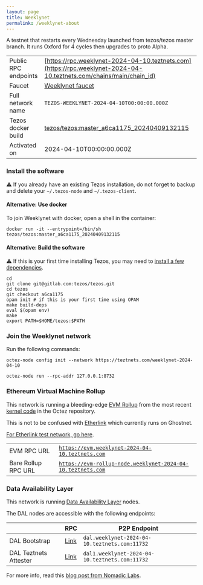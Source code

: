 ```yaml
---
layout: page
title: Weeklynet
permalink: /weeklynet-about
---
```


A testnet that restarts every Wednesday launched from tezos/tezos master branch. It runs Oxford for 4 cycles then upgrades to proto Alpha.

| | |
|-------|---------------------|
| Public RPC endpoints | [https://rpc.weeklynet-2024-04-10.teztnets.com](https://rpc.weeklynet-2024-04-10.teztnets.com/chains/main/chain_id)<br/> |
| Faucet | [Weeklynet faucet](https://faucet.weeklynet-2024-04-10.teztnets.com) |
| Full network name | `TEZOS-WEEKLYNET-2024-04-10T00:00:00.000Z` |
| Tezos docker build | [tezos/tezos:master_a6ca1175_20240409132115](https://hub.docker.com/r/tezos/tezos/tags?page=1&ordering=last_updated&name=master_a6ca1175_20240409132115) |
| Activated on | 2024-04-10T00:00:00.000Z |





### Install the software

⚠️  If you already have an existing Tezos installation, do not forget to backup and delete your `~/.tezos-node` and `~/.tezos-client`.



#### Alternative: Use docker

To join Weeklynet with docker, open a shell in the container:

```
docker run -it --entrypoint=/bin/sh tezos/tezos:master_a6ca1175_20240409132115
```


#### Alternative: Build the software

⚠️  If this is your first time installing Tezos, you may need to [install a few dependencies](https://tezos.gitlab.io/introduction/howtoget.html#setting-up-the-development-environment-from-scratch).

```
cd
git clone git@gitlab.com:tezos/tezos.git
cd tezos
git checkout a6ca1175
opam init # if this is your first time using OPAM
make build-deps
eval $(opam env)
make
export PATH=$HOME/tezos:$PATH
```

### Join the Weeklynet network

Run the following commands:

```
octez-node config init --network https://teztnets.com/weeklynet-2024-04-10

octez-node run --rpc-addr 127.0.0.1:8732
```


### Ethereum Virtual Machine Rollup

This network is running a bleeding-edge [EVM Rollup](https://docs.etherlink.com/welcome/what-is-etherlink) from the most recent [kernel code](https://gitlab.com/tezos/tezos/-/tree/master/etherlink) in the Octez repository.

This is not to be confused with [Etherlink](https://docs.etherlink.com/get-started/connect-your-wallet-to-etherlink) which currently runs on Ghostnet.

[For Etherlink test network, go here](https://docs.etherlink.com/get-started/connect-your-wallet-to-etherlink).

| | |
|-------|---------------------|
| EVM RPC URL | [`https://evm.weeklynet-2024-04-10.teztnets.com`](https://evm.weeklynet-2024-04-10.teztnets.com) |
| Bare Rollup RPC URL | [`https://evm-rollup-node.weeklynet-2024-04-10.teztnets.com`](https://evm-rollup-node.weeklynet-2024-04-10.teztnets.com/global/block/head) |




### Data Availability Layer

This network is running [Data Availability Layer](https://tezos.gitlab.io/shell/dal.html) nodes.


The DAL nodes are accessible with the following endpoints:

| | RPC | P2P Endpoint |
|------------|---------|--------------|
| DAL Bootstrap | [Link](https://dal-bootstrap-rpc.weeklynet-2024-04-10.teztnets.com/p2p/gossipsub/scores) | `dal.weeklynet-2024-04-10.teztnets.com:11732` |
| DAL Teztnets Attester | [Link](https://dal-attester-rpc.weeklynet-2024-04-10.teztnets.com/p2p/gossipsub/scores) | `dal1.weeklynet-2024-04-10.teztnets.com:11732` |


For more info, read this [blog post from Nomadic Labs](https://research-development.nomadic-labs.com/data-availability-layer-tezos.html).



